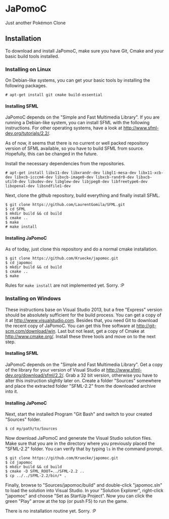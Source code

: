 # JaPomoC
Just another Pokémon Clone

## Installation
To download and install JaPomoC, make sure you have Git, Cmake and your basic build tools installed.

### Installing on Linux
On Debian-like systems, you can get your basic tools by installing the following packages.
```
# apt-get install git cmake build-essential
```

#### Installing SFML
JaPomoC depends on the "Simple and Fast Multimedia Library". If you are running a Debian-like system, you can install SFML with the following instructions. For other operating systems, have a look at http://www.sfml-dev.org/tutorials/2.2/.

As of now, it seems that there is no current or well packed repository version of SFML available, so you have to build SFML from source. Hopefully, this can be changed in the future.

Install the necessary dependencies from the repositories.
```
# apt-get install libx11-dev libxrandr-dev libgl1-mesa-dev libx11-xcb-dev libxcb-icccm4-dev libxcb-image0-dev libxcb-randr0-dev libxcb-util0-dev libudev-dev libglew-dev libjpeg8-dev libfreetype6-dev libopenal-dev libsndfile1-dev
```

Next, clone the github repository, build everything and finally install SFML.
```
$ git clone https://github.com/LaurentGomila/SFML.git
$ cd SFML
$ mkdir build && cd build
$ cmake ..
$ make
# make install
```

#### Installing JaPomoC
As of today, just clone this repository and do a normal cmake installation.
```
$ git clone https://github.com/Kruecke/japomoc.git
$ cd japomoc
$ mkdir build && cd build
$ cmake ..
$ make
```
Rules for `make install` are not implemented yet. Sorry. :P

### Installing on Windows
These instructions base on Visual Studio 2013, but a free "Express" version should be absolutely sufficient for the build process. You can get a copy of it at http://www.visualstudio.com. Besides that, you need Git to download the recent copy of JaPomoC. You can get this free software at http://git-scm.com/download/win. Last but not least, get a copy of Cmake at http://www.cmake.org/. Install these three tools and move on to the next step.

#### Installing SFML
JaPomoC depends on the "Simple and Fast Multimedia Library". Get a copy of the library for your version of Visual Studio at http://www.sfml-dev.org/download/sfml/2.2/. Grab a 32 bit version, otherwise you have to alter this instruction slightly later on. Create a folder "Sources" somewhere and place the extracted folder "SFML-2.2" from the downloaded archive into it.

#### Installing JaPomoC
Next, start the installed Program "Git Bash" and switch to your created "Sources" folder.
```
$ cd my/path/to/Sources
```
Now download JaPomoC and generate the Visual Studio solution files. Make sure that you are in the directory where you previously placed the "SFML-2.2" folder. You can verify that by typing `ls` in the command prompt.
```
$ git clone https://github.com/Kruecke/japomoc.git
$ cd japomoc
$ mkdir build && cd build
$ cmake -D SFML_ROOT=../SFML-2.2 ..
$ cp ../../SFML-2.2/bin/* .
```

Finally, browse to "Sources/japomoc/build" and double-click "japomoc.sln" to load the solution into Visual Studio. In your "Solution Explorer", right-click "japomoc" and choose "Set as StartUp Project". Now you can click the green "Play" arrow at the top (or push F5) to run the game.

There is no installation routine yet. Sorry. :P